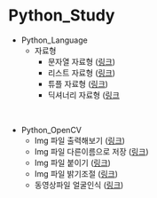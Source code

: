# Python_Study

- Python_Language
  - 자료형
    - 문자열 자료형 ([링크](https://github.com/Eilison98/Python_Studty/tree/main/Python_Study/String_DataType))
    - 리스트 자료형 ([링크](https://github.com/Eilison98/Python_Studty/tree/main/Python_Study/List_DataType))
    - 튜플 자료형 ([링크](https://github.com/Eilison98/Python_Studty/tree/main/Python_Study/Tuple_DataType))
    - 딕셔너리 자료형 ([링크](https://github.com/Eilison98/Python_Studty/tree/main/Python_Study/Dictionary_DataType)

<br/>

- Python_OpenCV
  - Img 파일 출력해보기 ([링크](https://github.com/Eilison98/Python_Studty/tree/main/OpenCV/Import_image#img-%ED%8C%8C%EC%9D%BC-%EC%B6%9C%EB%A0%A5%ED%95%B4%EB%B3%B4%EA%B8%B0))
  - Img 파일 다른이름으로 저장 ([링크](https://github.com/Eilison98/Python_Studty/tree/main/OpenCV/Save_image_as#img-%ED%8C%8C%EC%9D%BC-%EB%8B%A4%EB%A5%B8-%EC%9D%B4%EB%A6%84%EC%9C%BC%EB%A1%9C-%EC%A0%80%EC%9E%A5))
  - Img 파일 붙이기 ([링크](https://github.com/Eilison98/Python_Studty/tree/main/OpenCV/Paste_image#img-%ED%8C%8C%EC%9D%BC-%EB%B6%99%EC%9D%B4%EA%B8%B0))
  - Img 파일 밝기조절 ([링크](https://github.com/Eilison98/Python_Studty/tree/main/OpenCV/Adjust_image_brightness#img-%ED%8C%8C%EC%9D%BC-%EB%B0%9D%EA%B8%B0-%EC%A1%B0%EC%A0%88))
  - 동영상파일 얼굴인식 ([링크](https://github.com/Eilison98/Python_Studty/tree/main/OpenCV/Face_Recognition#%EC%98%81%EC%83%81-%ED%83%90%EC%A7%80%EA%B8%B0-%EC%82%AC%EC%A7%84-%ED%83%90%EC%A7%80%EA%B8%B0))

<br/>
